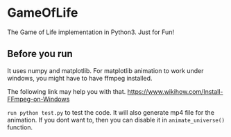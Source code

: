 # GameOfLife
The Game of Life implementation in Python3. Just for Fun!

## Before you run
It uses numpy and matplotlib. For matplotlib animation to work under windows, you might have to have ffmpeg installed.

The following link may help you with that. https://www.wikihow.com/Install-FFmpeg-on-Windows

`run python test.py` to test the code. It will also generate mp4 file for the animation. If you dont want to,
then you can disable it in `animate_universe()` function.
